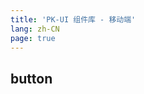 ```yaml
---
title: 'PK-UI 组件库 - 移动端'
lang: zh-CN
page: true
---
```


## button
<pkButton text="测试"></pkButton>
<pkButton type="hazy" text="测试"></pkButton>
<pkButton size="xl" text="测试"></pkButton>
<pkButton size="l" text="测试"></pkButton>
<pkButton size="m" text="测试"></pkButton>
<pkButton size="s" text="测试"></pkButton>
<pkButton size="xs" text="测试"></pkButton>
<pkButton block text="测试"></pkButton>
